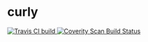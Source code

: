 # curly
<a href="https://travis-ci.org/r-rojo/curly">
  <img alt="Travis CI build"
       src="https://img.shields.io/travis/r-rojo/curly.svg"/>
</a>
<a href="https://scan.coverity.com/projects/curly">
  <img alt="Coverity Scan Build Status"
       src="https://scan.coverity.com/projects/14639/badge.svg"/>
</a>

